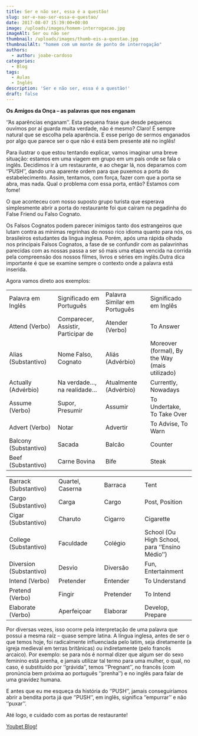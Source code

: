 ```yaml
---
title: Ser e não ser, essa é a questão!
slug: ser-e-nao-ser-essa-e-questao/
date: 2017-08-07 15:39:00+00:00
image: /uploads/images/homem-interrogacao.jpg
imageAlt: Ser ou não ser
thumbnail: /uploads/images/thumb-eis-a-questao.jpg
thumbnailAlt: "homem com um monte de ponto de interrogação"
authors:
  - author: joabe-cardoso
categories:
  - Blog
tags:
  - Aulas
  - Inglês
description: 'Ser e não ser, essa é a questão!'
draft: false
---
```


**Os Amigos da Onça – as palavras que nos enganam**

‘’As aparências enganam’’. Esta pequena frase que desde pequenos ouvimos por aí guarda muita verdade, não é mesmo? Claro! É sempre natural que se escolha pela aparência. E esse perigo de sermos enganados por algo que parece ser o que não é está bem presente até no inglês!

Para ilustrar o que estou tentando explicar, vamos imaginar uma breve situação: estamos em uma viagem em grupo em um país onde se fala o inglês. Decidimos ir à um restaurante, e ao chegar lá, nos deparamos com ‘’PUSH’’, dando uma aparente ordem para que puxemos a porta do estabelecimento. Assim, tentamos, com força, fazer com que a porta se abra, mas nada. Qual o problema com essa porta, então? Estamos com fome!

O que aconteceu com nosso suposto grupo turista que esperava simplesmente abrir a porta do restaurante foi que caíram na pegadinha do False Friend ou Falso Cognato.

Os Falsos Cognatos podem parecer inimigos tanto dos estrangeiros que lutam contra as mínimas regrinhas do nosso rico idioma quanto para nós, os brasileiros estudantes da língua inglesa. Porém, após uma rápida olhada nos principais Falsos Cognatos, a fase de se confundir com as palavrinhas parecidas com as nossas passa a ser só mais uma etapa vencida na corrida pela compreensão dos nossos filmes, livros e séries em inglês.Outra dica importante é que se examine sempre o contexto onde a palavra está inserida.

Agora vamos direto aos exemplos:

<table width="581" >
<tbody >
<tr >

<td width="145" >Palavra em Inglês
</td>

<td width="145" >Significado em Português
</td>

<td width="145" >Palavra Similar em Português
</td>

<td width="145" >Significado em Inglês
</td>
</tr>
<tr >

<td width="145" >Attend (Verbo)
</td>

<td width="145" >Comparecer, Assistir, Participar de
</td>

<td width="145" >Atender (Verbo)
</td>

<td width="145" >To Answer
</td>
</tr>
<tr >

<td width="145" >Alias (Substantivo)
</td>

<td width="145" >Nome Falso, Cognato
</td>

<td width="145" >Aliás (Advérbio)
</td>

<td width="145" >Moreover (formal), By the Way (mais utilizado)
</td>
</tr>
<tr >

<td width="145" >Actually (Advérbio)
</td>

<td width="145" >Na verdade…, na realidade…
</td>

<td width="145" >Atualmente (Advérbio)
</td>

<td width="145" >Currently, Nowadays
</td>
</tr>
<tr >

<td width="145" >Assume (Verbo)
</td>

<td width="145" >Supor, Presumir
</td>

<td width="145" >Assumir
</td>

<td width="145" >To Undertake, To Take Over
</td>
</tr>
<tr >

<td width="145" >Advert (Verbo)
</td>

<td width="145" >Notar
</td>

<td width="145" >Advertir
</td>

<td width="145" >To Advise, To Warn
</td>
</tr>
<tr >

<td width="145" >Balcony (Substantivo)
</td>

<td width="145" >Sacada
</td>

<td width="145" >Balcão
</td>

<td width="145" >Counter
</td>
</tr>
<tr >

<td width="145" >Beef (Substantivo)
</td>

<td width="145" >Carne Bovina
</td>

<td width="145" >Bife
</td>

<td width="145" >Steak
</td>
</tr>
</tbody>
</table>
<table width="580" >
<tbody >
<tr >

<td width="151" >Barrack (Substantivo)
</td>

<td width="147" >Quartel, Caserna
</td>

<td width="133" >Barraca
</td>

<td width="150" >Tent
</td>
</tr>
<tr >

<td width="151" >Cargo (Substantivo)
</td>

<td width="147" >Carga
</td>

<td width="133" >Cargo
</td>

<td width="150" >Post, Position
</td>
</tr>
<tr >

<td width="151" >Cigar (Substantivo)
</td>

<td width="147" >Charuto
</td>

<td width="133" >Cigarro
</td>

<td width="150" >Cigarette
</td>
</tr>
<tr >

<td width="151" >College (Substantivo)
</td>

<td width="147" >Faculdade
</td>

<td width="133" >Colégio
</td>

<td width="150" >School (Ou High School, para ‘’Ensino Médio’’)
</td>
</tr>
<tr >

<td width="151" >Diversion (Substantivo)
</td>

<td width="147" >Desvio
</td>

<td width="133" >Diversão
</td>

<td width="150" >Fun, Entertainment
</td>
</tr>
<tr >

<td width="151" >Intend (Verbo)
</td>

<td width="147" >Pretender
</td>

<td width="133" >Entender
</td>

<td width="150" >To Understand
</td>
</tr>
<tr >

<td width="151" >Pretend (Verbo)
</td>

<td width="147" >Fingir
</td>

<td width="133" >Pretender
</td>

<td width="150" >To Intend
</td>
</tr>
<tr >

<td width="151" >Elaborate (Verbo)
</td>

<td width="147" >Aperfeiçoar
</td>

<td width="133" >Elaborar
</td>

<td width="150" >Develop, Prepare
</td>
</tr>
</tbody>
</table>

Por diversas vezes, isso ocorre pela interpretação de uma palavra que possui a mesma raíz – quase sempre latina. A língua inglesa, antes de ser o que temos hoje, foi radicalmente influenciada pelo latim, seja diretamente (a igreja medieval em terras britânicas) ou indiretamente (pelo francês arcaico). Por exemplo: se para nós é normal dizer que algum ser do sexo feminino está prenha, e jamais utilizar tal termo para uma mulher, o qual, no caso, é substituído por ‘’grávida’’, temos ‘’Pregnant’’, no francês (com pronúncia bem próxima ao português ‘’prenha’’) e no inglês para falar de uma gravidez humana.

E antes que eu me esqueça da história do ‘’PUSH’’, jamais conseguiríamos abrir a bendita porta já que ‘’PUSH’’, em inglês, significa ‘’empurrar’’ e não ‘’puxar’’.

Até logo, e cuidado com as portas de restaurante!

[Youbet Blog!](/blog)
